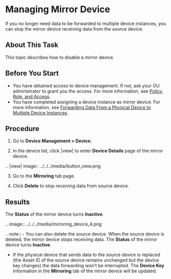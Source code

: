 # Managing Mirror Device

If you no longer need data to be forwarded to multiple device instances, you can stop the mirror device receiving data from the source device.

## About This Task

This topic describes how to disable a mirror device.

## Before You Start

- You have obtained access to device management. If not, ask your OU administrator to grant you the access. For more information, see [Policy, Role, and Access](/docs/iam/en/latest/access_policy).
- You have completed assigning a device instance as mirror device. For more information, see [Forwarding Data From a Physical Device to Multiple Device Instances](mirroring_device_data).

## Procedure

1. Go to **Device Management > Device**.

2. In the device list, click |view| to enter **Device Details** page of the mirror device.

 .. |view| image:: ../../../media/button_view.png

3. Go to the **Mirroring** tab page.

4. Click **Delete** to stop receiving data from source device.

## Results

The **Status** of the mirror device turns **Inactive**.

.. image:: ../../../media/mirroring_device_4.png

.. note:: - You can also delete the source device. When the source device is deleted, the mirror device stops receiving data. The **Status** of the mirror device turns **Inactive**.
   - If the physical device that sends data to the source device is replaced (the Asset ID of the source device remains unchanged but the device key changes) the data forwarding won't be interrupted. The **Device Key** information in the **Mirroring** tab of the mirror device will be updated.


<!--end-->
